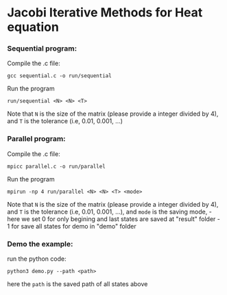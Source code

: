 # Jacobi Iterative Methods for Heat equation

### Sequential program:

Compile the .c file:

```
gcc sequential.c -o run/sequential
```

Run the program

```
run/sequential <N> <N> <T>
```

Note that `N` is the size of the matrix (please provide a integer divided by 4),
and `T` is the tolerance (i.e, 0.01, 0.001, ...)

### Parallel program:

Compile the .c file:

```
mpicc parallel.c -o run/parallel
```

Run the program

```
mpirun -np 4 run/parallel <N> <N> <T> <mode>
```

Note that `N` is the size of the matrix (please provide a integer divided by 4),
and `T` is the tolerance (i.e, 0.01, 0.001, ...),
and `mode` is the saving mode, - here we set 0 for only begining and last states are saved at "result" folder - 1 for save all states for demo in "demo" folder

### Demo the example:

run the python code:

```
python3 demo.py --path <path>
```

here the `path` is the saved path of all states above
